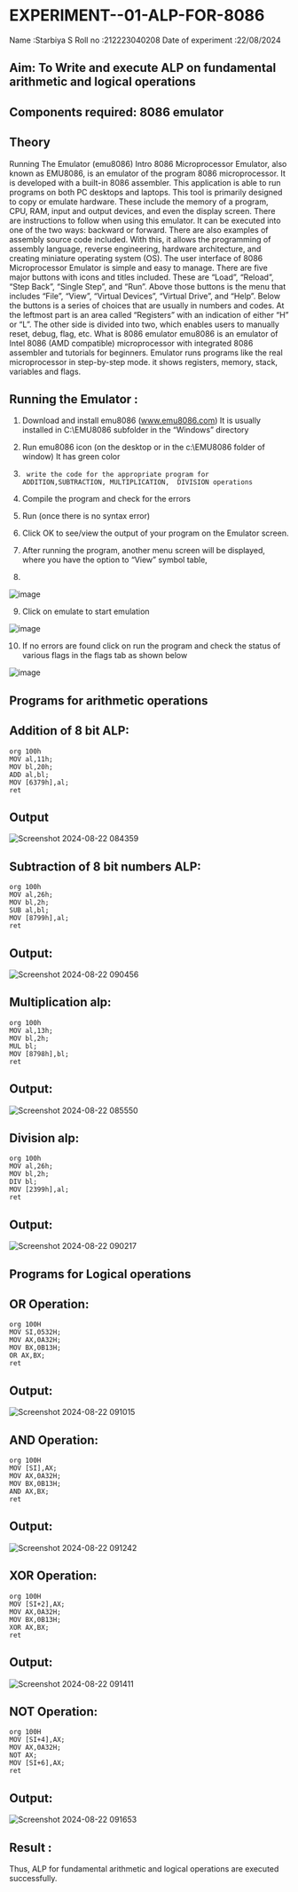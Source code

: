 # EXPERIMENT--01-ALP-FOR-8086
Name :Starbiya S
Roll no :212223040208
Date of experiment :22/08/2024





## Aim: To Write and execute ALP on fundamental arithmetic and logical operations
## Components required: 8086  emulator 
## Theory 
Running The Emulator (emu8086) Intro 8086 Microprocessor Emulator, also known as EMU8086, is an emulator of the program 8086 microprocessor. It is developed with a built-in 8086 assembler. This application is able to run programs on both PC desktops and laptops. This tool is primarily designed to copy or emulate hardware. These include the memory of a program, CPU, RAM, input and output devices, and even the display screen. There are instructions to follow when using this emulator. It can be executed into one of the two ways: backward or forward. There are also examples of assembly source code included. With this, it allows the programming of assembly language, reverse engineering, hardware architecture, and creating miniature operating system (OS). The user interface of 8086 Microprocessor Emulator is simple and easy to manage. There are five major buttons with icons and titles included. These are “Load”, “Reload”, “Step Back”, “Single Step”, and “Run”. Above those buttons is the menu that includes “File”, “View”, “Virtual Devices”, “Virtual Drive”, and “Help”. Below the buttons is a series of choices that are usually in numbers and codes. At the leftmost part is an area called “Registers” with an indication of either “H” or “L”. The other side is divided into two, which enables users to manually reset, debug, flag, etc. What is 8086 emulator emu8086 is an emulator of Intel 8086 (AMD compatible) microprocessor with integrated 8086 assembler and tutorials for beginners. Emulator runs programs like the real microprocessor in step-by-step mode. it shows registers, memory, stack, variables and flags.


 ## Running the Emulator :
1.	Download and install emu8086 (www.emu8086.com) It is usually installed in C:\EMU8086 subfolder in the “Windows” directory
2.	  Run  emu8086 icon (on the desktop or in the c:\EMU8086 folder of window) It has green color 
 
 
3.		write the code for the appropriate program for ADDITION,SUBTRACTION, MULTIPLICATION,  DIVISION operations 

4.	 Compile the program and check for the errors 
5.	Run (once there is no syntax error) 

6.	Click OK to see/view the output of your program on the Emulator screen. 


7.	After running the program, another menu screen will be displayed, where you have the option to “View” symbol table,
8.	 


![image](https://user-images.githubusercontent.com/36288975/189273263-d65baae9-4b8f-4723-afb3-c0ffa4052b04.png)











9.	Click on emulate to start emulation 








![image](https://user-images.githubusercontent.com/36288975/189273273-9bb36ec1-e2e8-4892-8d35-37707332bfdc.png)








10.	If no errors are found click on run the program and check the status of various flags in the flags tab as shown below 






![image](https://user-images.githubusercontent.com/36288975/189273277-113a2a33-4a40-4ff8-95a5-ecd3a1f504fe.png)







## Programs for arithmetic  operations

## Addition  of 8 bit ALP: 
```
org 100h
MOV al,11h;
MOV bl,20h;
ADD al,bl;
MOV [6379h],al;
ret
```



## Output 

![Screenshot 2024-08-22 084359](https://github.com/user-attachments/assets/c2fd9bed-9bec-47a6-b766-3304a9fd2f39)




 
## Subtraction   of 8 bit numbers  ALP: 


```
org 100h
MOV al,26h;
MOV bl,2h;
SUB al,bl;
MOV [8799h],al;
ret
```








 
## Output: 

![Screenshot 2024-08-22 090456](https://github.com/user-attachments/assets/0645f691-07e5-498d-8a29-91ca13930942)








## Multiplication alp: 
```
org 100h
MOV al,13h;
MOV bl,2h;
MUL bl;
MOV [8798h],bl;
ret
```







 ## Output: 


![Screenshot 2024-08-22 085550](https://github.com/user-attachments/assets/b21ac0cf-7b45-4ca4-bcf2-cab2c74df99f)



 


## Division alp: 


```
org 100h
MOV al,26h;
MOV bl,2h;
DIV bl;
MOV [2399h],al;
ret
```



## Output: 

![Screenshot 2024-08-22 090217](https://github.com/user-attachments/assets/6866451a-1d00-4f51-924e-7c0482768c7c)




## Programs for Logical  operations
## OR Operation:
```
org 100H
MOV SI,0532H;
MOV AX,0A32H;
MOV BX,0B13H;
OR AX,BX;
ret
```

## Output:

![Screenshot 2024-08-22 091015](https://github.com/user-attachments/assets/a151174d-ea22-4dab-bf54-373ef2d515ca)



## AND Operation:
```
org 100H
MOV [SI],AX;
MOV AX,0A32H;
MOV BX,0B13H;
AND AX,BX;
ret
```

## Output:


![Screenshot 2024-08-22 091242](https://github.com/user-attachments/assets/b6506dd5-667c-485e-af00-4fcc49c96760)




## XOR Operation:
```
org 100H
MOV [SI+2],AX;
MOV AX,0A32H;
MOV BX,0B13H;
XOR AX,BX;
ret
```

## Output:


![Screenshot 2024-08-22 091411](https://github.com/user-attachments/assets/5ed006f2-7176-4d6c-b96e-ba6e87506e7f)



## NOT Operation:

```
org 100H
MOV [SI+4],AX;
MOV AX,0A32H;
NOT AX;
MOV [SI+6],AX;
ret
```
## Output:




![Screenshot 2024-08-22 091653](https://github.com/user-attachments/assets/275b5fa6-5278-4691-8a48-8430efad5fa0)







## Result :

Thus, ALP for fundamental arithmetic and logical operations are executed successfully.








